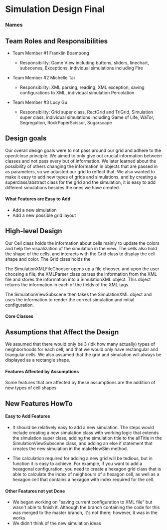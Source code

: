 # Simulation Design Final
### Names

## Team Roles and Responsibilities

 * Team Member #1 Franklin Boampong

    - Responsibility: Game View including buttons, sliders, linechart, subscenes, Exceptions, 
    individual simulations including Fire

 * Team Member #2 Michelle Tai

    - Responsibility: XML parsing, reading, XML exception, saving configurations to XML, individual simulation Percolation

 * Team Member #3 Lucy Gu

    - Responsibility: Grid super class, RectGrid and TriGrid, Simulation super class, 
    individual simulations including Game of Life, WaTor, Segregation, RockPaperScissor, Sugarscape

## Design goals
Our overall design goals were to not pass around our grid and adhere to the open/close principle. We 
aimed to only give out crucial information between classes and not pass every but of information. We later
learned about the possibility of others changing the information in objects that are passed in as parameters, so
we adjusted our grid to reflect that. We also wanted to make it easy to add new types of grids and simulations, 
and by creating a superclass/abstract class for the grid and the simulation, it is easy to add different simulations
besides the ones we have created. 

#### What Features are Easy to Add
- Add a new simulation
- Add a new possible grid layout

## High-level Design

Our Cell class holds the information about cells mainly to update the colors and help the visualization of the simulation
in the view. The cells also hold the shape of the cells, and interacts with the Grid class to display the cell shape 
and color. The Grid class holds the 

The SimulationXMLFileChooser opens up a file chooser, and upon the user choosing a file, the XMLParser class parses
the information from the XML file and stores the information into a SimulationXML object. This object returns the information in 
each of the fields of the XML tags.

The SimulationViewSubscene then takes the SimulationXML object and uses the information to render the correct
simulation and initial configuration. 

#### Core Classes


## Assumptions that Affect the Design
We assumed that there would only be 3 (idk how many actually) types of neighborhoods for each cell, and that we
would only have rectangular and triangular cells. We also assumed that the grid and simulation  will always be displayed as a rectangle
shape.

#### Features Affected by Assumptions
Some features that are affected by these assumptions are the addition of new types of cell shapes

## New Features HowTo

#### Easy to Add Features

- It should be relatively easy to add a new simulation. 
The steps would include creating a new simulation class with working logic that 
extends the simulation super class, adding the simulation title to the allTitle 
in the SimulationViewSubscene class, and adding an else if statement that creates 
the new simulation in the makeNewSim method.

- The calculation required for adding a new grid will be tedious, but in function it is 
easy to achieve. For example, if you want to add a hexagonal configuration, you need to create 
a hexagon grid class that is able to calculate the index of neighbours of a hexagon cell, as well 
as a hexagon cell that contains a hexagon with index required for the cell.

#### Other Features not yet Done

- We began working on "saving current configuration to XML file" but wasn't able to finish it. Although the branch containing
the code for this was merged to the master branch, it's not there; however, it was in the works
- We didn't think of the new simulation ideas

